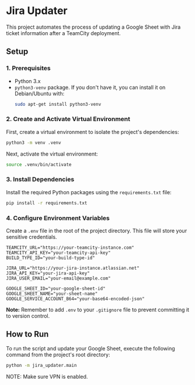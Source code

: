 # Jira Updater

This project automates the process of updating a Google Sheet with Jira ticket information after a TeamCity deployment.

## Setup

### 1. Prerequisites

- Python 3.x
- `python3-venv` package. If you don't have it, you can install it on Debian/Ubuntu with:
  ```bash
  sudo apt-get install python3-venv
  ```

### 2. Create and Activate Virtual Environment

First, create a virtual environment to isolate the project's dependencies:

```bash
python3 -m venv .venv
```

Next, activate the virtual environment:

```bash
source .venv/bin/activate
```

### 3. Install Dependencies

Install the required Python packages using the `requirements.txt` file:

```bash
pip install -r requirements.txt
```

### 4. Configure Environment Variables

Create a `.env` file in the root of the project directory. This file will store your sensitive credentials.

```
TEAMCITY_URL="https://your-teamcity-instance.com"
TEAMCITY_API_KEY="your-teamcity-api-key"
BUILD_TYPE_ID="your-build-type-id"

JIRA_URL="https://your-jira-instance.atlassian.net"
JIRA_API_KEY="your-jira-api-key"
JIRA_USER_EMAIL="your-email@example.com"

GOOGLE_SHEET_ID="your-google-sheet-id"
GOOGLE_SHEET_NAME="your-sheet-name"
GOOGLE_SERVICE_ACCOUNT_B64="your-base64-encoded-json"
```

**Note:** Remember to add `.env` to your `.gitignore` file to prevent committing it to version control.

## How to Run

To run the script and update your Google Sheet, execute the following command from the project's root directory:

```bash
python -m jira_updater.main
``` 

NOTE: Make sure VPN is enabled.
